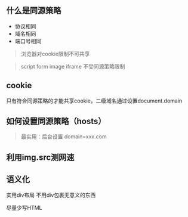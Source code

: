 ## 什么是同源策略

- 协议相同
- 域名相同
- 端口号相同 

> 浏览器对cookie限制不可共享

> script form image iframe 不受同源策略限制

## cookie

只有符合同源策略的才能共享cookie，二级域名通过设置document.domain

## 如何设置同源策略（hosts）

> 最实用：后台设置 domain=xxx.com

## 利用img.src测网速

## 语义化

实用div布局  不用div包裹无意义的东西

尽量少写HTML